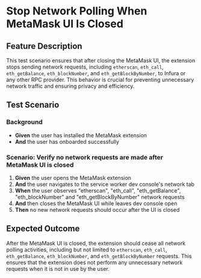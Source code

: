 # Stop Network Polling When MetaMask UI Is Closed

## Feature Description

This test scenario ensures that after closing the MetaMask UI, the extension stops sending network requests, including `etherscan`, `eth_call`, `eth_getBalance`, `eth_blockNumber`, and `eth_getBlockByNumber`, to Infura or any other RPC provider. This behavior is crucial for preventing unnecessary network traffic and ensuring privacy and efficiency.

## Test Scenario

### Background

- **Given** the user has installed the MetaMask extension
- **And** the user has onboarded successfully

### Scenario: Verify no network requests are made after MetaMask UI is closed

1. **Given** the user opens the MetaMask extension
2. **And** the user navigates to the service worker dev console's network tab
3. **When** the user observes "etherscan", "eth_call", "eth_getBalance", "eth_blockNumber" and "eth_getBlockByNumber" network requests
4. **And** then closes the MetaMask UI while leaves dev console open
5. **Then** no new network requests should occur after the UI is closed

## Expected Outcome

After the MetaMask UI is closed, the extension should cease all network polling activities, including but not limited to `etherscan`, `eth_call`, `eth_getBalance`, `eth_blockNumber`, and `eth_getBlockByNumber` requests. This ensures that the extension does not perform any unnecessary network requests when it is not in use by the user.